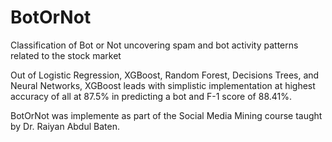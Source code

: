 # BotOrNot
Classification of Bot or Not uncovering spam and bot activity patterns related to the stock market

Out of Logistic Regression, XGBoost, Random Forest, Decisions Trees, and Neural Networks, XGBoost leads with simplistic implementation at highest accuracy of all at 87.5% in predicting a bot and F-1 score of 88.41%.

BotOrNot was implemente as part of the Social Media Mining course taught by Dr. Raiyan Abdul Baten.
